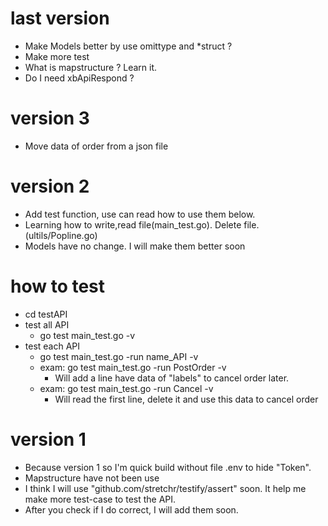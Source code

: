 # last version

- Make Models better by use omittype and \*struct ?
- Make more test
- What is mapstructure ? Learn it.
- Do I need xbApiRespond ?

# version 3

- Move data of order from a json file

# version 2

- Add test function, use can read how to use them below.
- Learning how to write,read file(main_test.go). Delete file.(ultils/Popline.go)
- Models have no change. I will make them better soon

# how to test

- cd testAPI
- test all API
  - go test main_test.go -v
- test each API
  - go test main_test.go -run name_API -v
  - exam: go test main_test.go -run PostOrder -v
    - Will add a line have data of "labels" to cancel order later.
  - exam: go test main_test.go -run Cancel -v
    - Will read the first line, delete it and use this data to cancel order

# version 1

- Because version 1 so I'm quick build without file .env to hide "Token".
- Mapstructure have not been use
- I think I will use "github.com/stretchr/testify/assert" soon. It help me make more test-case to test the API.
- After you check if I do correct, I will add them soon.

